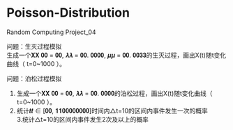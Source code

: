 # Poisson-Distribution
Random Computing Project_04

问题：生灭过程模拟  
生成一个𝐗𝐗	𝟎𝟎	= 𝟎𝟎, 𝝀𝝀 = 𝟎𝟎. 𝟎𝟎𝟎𝟎, 𝝁𝝁 = 𝟎𝟎. 𝟎𝟎𝟑𝟑的生灭过程，画出X(t)随t变化曲线（ t=0~1000 ）。  

问题：泊松过程模拟  
1.	生成一个𝐗𝐗	𝟎𝟎	= 𝟎𝟎, 𝝀𝝀 = 𝟎𝟎. 𝟎𝟎𝟎𝟎的泊松过程，画出X(t)随t变化曲线（ t=0~1000 ）。  
2. 统计𝒕𝒕 ∈ [𝟎𝟎, 𝟏𝟏𝟎𝟎𝟎𝟎𝟎𝟎𝟎𝟎]时间内△t=10的区间内事件发生一次的概率   
3.统计△t=10的区间内事件发生2次及以上的概率   
